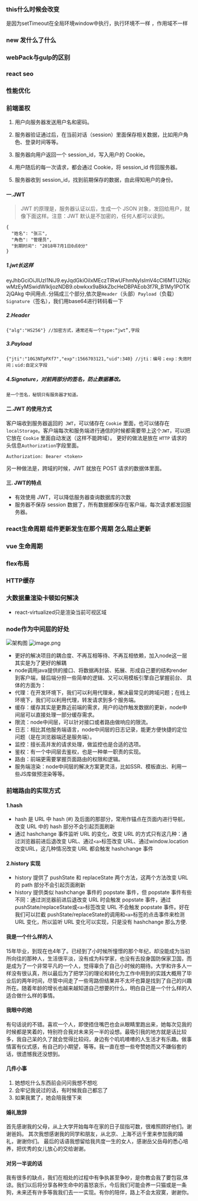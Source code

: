 ### this什么时候会改变
是因为setTimeout在全局环境window中执行，执行环境不一样 ，作用域不一样
### new 发什么了什么

### webPack与gulp的区别

### react seo

### 性能优化

### 前端鉴权
1. 用户向服务器发送用户名和密码。

2. 服务器验证通过后，在当前对话（session）里面保存相关数据，比如用户角色、登录时间等等。

3. 服务器向用户返回一个 session_id，写入用户的 Cookie。

4. 用户随后的每一次请求，都会通过 Cookie，将 session_id 传回服务器。

5. 服务器收到 session_id，找到前期保存的数据，由此得知用户的身份。
#### 一.JWT

>JWT 的原理是，服务器认证以后，生成一个 JSON 对象，发回给用户，就像下面这样。注意：JWT 默认是不加密的，任何人都可以读到。

```
{
  "姓名": "张三",
  "角色": "管理员",
  "到期时间": "2018年7月1日0点0分"
}
```
##### 1.jwt长这样
eyJhbGciOiJIUzI1NiJ9.eyJqdGkiOiIxMEczTlRwUFhmNyIsImV4cCI6MTU2NjcwMzEyMSwidWlkIjozNDB9.obwkxx9aBkkZbcHeDBPAEob3f7R_B1My1POTK2jQAkg
中间用点`.`分隔成三个部分,依次是`Header`（头部）`Payload`（负载）`Signature`（签名），我们用base64进行转码看一下
##### 2.Header
```
{"alg":"HS256"} //加密方式，通常还有一个type:“jwt”,字段
```
##### 3.Payload
```
{"jti":"10G3NTpPXf7","exp":1566703121,"uid":340} //jti：编号；exp：失效时间；uid:自定义字段
```
##### 4.Signature，对前两部分的签名，防止数据篡改。
```
是一个签名，秘钥只有服务器才知道。
```
#### 二.JWT 的使用方式
客户端收到服务器返回的` JWT`，可以储存在 `Cookie` 里面，也可以储存在 `localStorage`。客户端每次和服务端进行通信的时候都需要带上这个`JWT`，可以把它放在 `Cookie` 里面自动发送（这样不能跨域）。
更好的做法是放在 `HTTP` 请求的头信息`Authorization`字段里面。
```
Authorization: Bearer <token>
```
另一种做法是，跨域的时候，JWT 就放在 POST 请求的数据体里面。

#### 三. JWT的特点

+ 有效使用 JWT，可以降低服务器查询数据库的次数
+ 服务器不保存 session 数据了，所有数据都保存在客户端，每次请求都发回服务器。

### react生命周期 组件更新发生在那个周期 怎么阻止更新

### vue 生命周期

### flex布局

### HTTP缓存

### 大数据量渲染卡顿如何解决

+ react-virtualized只是渲染当前可视区域

### node作为中间层的好处

![架构图](https://i.loli.net/2019/08/24/VFSQtCenBfd1yLq.png)
![image.png](https://i.loli.net/2019/08/24/DIpz4lE6ky1Vr8X.png)

+ 更好的解决项目的耦合度、不再互相等待、不再互相依赖，加入node这一层其实是为了更好的解耦
+ node调用java提供的接口、将数据再封装、拓展、形成自己要的结构render到客户端，替后端分担一些简单的逻辑、又可以用模板引擎自己掌握前台、
具体的方面为：
+ 代理：在开发环境下，我们可以利用代理来，解决最常见的跨域问题；在线上环境下，我们可以利用代理，转发请求到多个服务端。
+ 缓存：缓存其实是更靠近前端的需求，用户的动作触发数据的更新，node中间层可以直接处理一部分缓存需求。
+ 限流：node中间层，可以针对接口或者路由做响应的限流。
+ 日志：相比其他服务端语言，node中间层的日志记录，能更方便快捷的定位问题（是在浏览器端还是服务端）。
+ 监控：擅长高并发的请求处理，做监控也是合适的选项。
+ 鉴权：有一个中间层去鉴权，也是一种单一职责的实现。
+ 路由：前端更需要掌握页面路由的权限和逻辑。
+ 服务端渲染：node中间层的解决方案更灵活，比如SSR、模板直出、利用一些JS库做预渲染等等。

### 前端路由的实现方式

#### 1.hash
+ hash 是 URL 中 hash (#) 及后面的那部分，常用作锚点在页面内进行导航，改变 URL 中的 hash 部分不会引起页面刷新
+ 通过 hashchange 事件监听 URL 的变化，改变 URL 的方式只有这几种：通过浏览器前进后退改变 URL、通过`<a>`标签改变 URL、通过window.location改变URL，这几种情况改变 URL 都会触发 hashchange 事件
#### 2.history 实现
+ history 提供了 pushState 和 replaceState 两个方法，这两个方法改变 URL 的 path 部分不会引起页面刷新
+ history 提供类似 hashchange 事件的 popstate 事件，但 popstate 事件有些不同：通过浏览器前进后退改变 URL 时会触发 popstate 事件，通过pushState/replaceState或`<a>`标签改变 URL 不会触发 popstate 事件。好在我们可以拦截 pushState/replaceState的调用和`<a>`标签的点击事件来检测 URL 变化，所以监听 URL 变化可以实现，只是没有 hashchange 那么方便.


#### 我是一个什么样的人
15年毕业，到现在也4年了。已经到了小时候所憧憬的那个年纪，却没能成为当初所向往的那种人，生活很平淡，没有成为科学家，也没有去投身国防保家卫国，而是成为了一个非常平凡的一个人，觉得辜负了自己小时候的期待。大学和许多人一样没有很认真，所以最后为了把学习的理论和转化为工作中用到的实践大概用了毕业后的两年时间，尽管中间走了一些弯路但结果并不太坏也算是找到了自己的兴趣所在。随着年龄的增长也越来越知道自己想要的什么，明白自己是一个什么样的人适合做什么样的事情。
#### 我眼中的她
有句话说的不错。喜欢一个人，即使捂住嘴巴也会从眼睛里跑出来，她每次见我的时候都是笑着的，特别符合我对未来另一半的设想。最吸引我的地方就是话比较多，我自己呆的久了就会觉得比较闷，身边有个叽叽喳喳的人生活才有乐趣。做事情富有仪式感，有自己的小期望，等等。我一直在想一些夸赞她而又不嫌俗套的话，很遗憾我还没想到。

#### 几件小事
1. 她想吃什么东西前会问问我想不想吃
2. 会牢记我说过的话，有时候我自己都忘了
3. 如果我累了，她会陪我慢下来



#### 婚礼致辞
首先感谢我的父母，从上大学开始每年在家的日子屈指可数，很难照顾好他们。谢谢爸妈。
其次我想感谢我的同学和朋友，从北京、上海不远千里来参加我的婚礼，谢谢你们。
最后的话语我想留给我共度一生的女人，感谢岳父岳母的悉心培养，把优秀的女儿放心的交给谢谢。


#### 对另一半说的话

我有很多的缺点，我们在相处的过程中有争执甚至争吵，是你教会我了要包容,体谅。我们以后将分享各种生命中的喜怒哀乐，今后我们可能会养一只猫或是一条狗，未来还有许多等我我们去一一实现。有你的陪伴，路上不会太寂寞，谢谢你。

